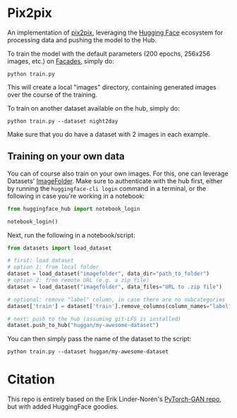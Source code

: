 # Pix2pix

An implementation of [pix2pix](https://arxiv.org/abs/1611.07004), leveraging the [Hugging Face](https://huggingface.co/) ecosystem for processing data and pushing the model to the Hub.

To train the model with the default parameters (200 epochs, 256x256 images, etc.) on [Facades](https://huggingface.co/datasets/huggan/facades), simply do:

```
python train.py
```

This will create a local "images" directory, containing generated images over the course of the training.

To train on another dataset available on the hub, simply do:

```
python train.py --dataset night2day
```

Make sure that you do have a dataset with 2 images in each example.

## Training on your own data

You can of course also train on your own images. For this, one can leverage Datasets' [ImageFolder](https://huggingface.co/docs/datasets/v2.0.0/en/image_process#imagefolder). Make sure to authenticate with the hub first, either by running the `huggingface-cli login` command in a terminal, or the following in case you're working in a notebook:

```python
from huggingface_hub import notebook_login

notebook_login()
```

Next, run the following in a notebook/script:

```python
from datasets import load_dataset

# first: load dataset
# option 1: from local folder
dataset = load_dataset("imagefolder", data_dir="path_to_folder")
# option 2: from remote URL (e.g. a zip file)
dataset = load_dataset("imagefolder", data_files="URL to .zip file")

# optional: remove "label" column, in case there are no subcategories
dataset['train'] = dataset['train'].remove_columns(column_names="label")

# next: push to the hub (assuming git-LFS is installed)
dataset.push_to_hub("huggan/my-awesome-dataset")
```

You can then simply pass the name of the dataset to the script:

```
python train.py --dataset huggan/my-awesome-dataset
```

# Citation

This repo is entirely based on the  Erik Linder-Norén's [PyTorch-GAN repo](https://github.com/eriklindernoren/PyTorch-GAN), but with added HuggingFace goodies.